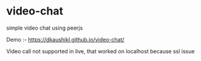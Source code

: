 # video-chat
simple video chat using peerjs

Demo :- https://dkaushikl.github.io/video-chat/

Video call not supported in live, that worked on localhost because ssl issue
